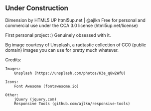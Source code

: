 
## Under Construction
Dimension by HTML5 UP
html5up.net | @ajlkn
Free for personal and commercial use under the CCA 3.0 license (html5up.net/license)


First personal project :) Genuinely obsessed with it.

Bg image courtesy of Unsplash, a radtastic collection of CC0 (public domain) images
you can use for pretty much whatever.




Credits:

	Images:
		Unsplash (https://unsplash.com/photos/K3e_q8w2WfU)

	Icons:
		Font Awesome (fontawesome.io)

	Other:
		jQuery (jquery.com)
		Responsive Tools (github.com/ajlkn/responsive-tools)